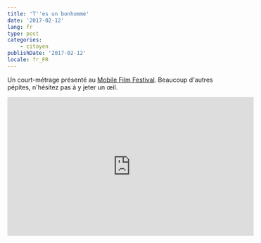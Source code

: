 ```yaml
---
title: 'T''es un bonhomme'
date: '2017-02-12'
lang: fr
type: post
categories:
    - citoyen
publishDate: '2017-02-12'
locale: fr_FR
---
```


Un court-métrage présenté au [Mobile Film Festival](http://www.mobilefilmfestival.fr/). Beaucoup d'autres pépites, n'hésitez pas à y jeter un œil.

<!-- more -->

<div class="videoWrapper">
<iframe width="560" height="315" src="https://www.youtube.com/embed/Gz_AKsxj6-M" frameborder="0" allowfullscreen></iframe>
</div>